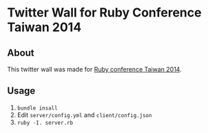 Twitter Wall for Ruby Conference Taiwan 2014
============================================

About
-----

This twitter wall was made for [Ruby conference Taiwan 2014](http://rubyconf.tw/2014/).

Usage
-----

1. `bundle insall`
2. Edit `server/config.yml` and `client/config.json`
3. `ruby -I. server.rb`